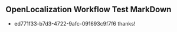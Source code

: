 ## OpenLocalization Workflow Test MarkDown
* ed771f33-b7d3-4722-9afc-091693c9f7f6 thanks!

<!--HONumber=Aug16_HO3-->


